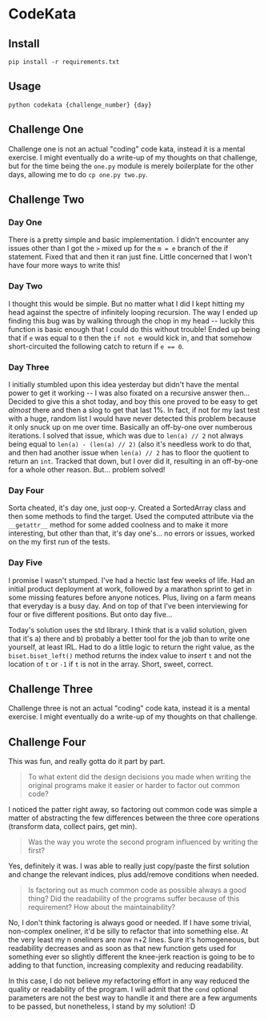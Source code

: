 # CodeKata

## Install

`pip install -r requirements.txt`

## Usage

`python codekata {challenge_number} {day}`

## Challenge One

Challenge one is not an actual "coding" code kata, instead it is a mental
exercise. I might eventually do a write-up of my thoughts on that challenge,
but for the time being the `one.py` module is merely boilerplate for the
other days, allowing me to do `cp one.py two.py`.

## Challenge Two

### Day One

There is a pretty simple and basic implementation. I didn't encounter any
issues other than I got the `>` mixed up for the `m = e` branch of the if
statement. Fixed that and then it ran just fine. Little concerned that I won't
have four more ways to write this!

### Day Two

I thought this would be simple. But no matter what I did I kept hitting my head
against the spectre of infinitely looping recursion. The way I ended up
finding this bug was by walking through the chop in my head -- luckily this
function is basic enough that I could do this without trouble! Ended up
being that if `e` was equal to `0` then the `if not e` would kick in, and that
somehow short-circuited the following catch to return if `e == 0`.

### Day Three

I initially stumbled upon this idea yesterday but didn't have the mental power
to get it working -- I was also fixated on a recursive answer then... Decided
to give this a shot today, and boy this one proved to be easy to get _almost_
there and then a slog to get that last 1%. In fact, if not for my last test
with a huge, random list I would have never detected this problem because
it only snuck up on me over time. Basically an off-by-one over numberous
iterations. I solved that issue, which was due to `len(a) // 2` not always
being equal to `len(a) - (len(a) // 2)` (also it's needless work to do that,
and then had another issue when `len(a) // 2` has to floor the quotient to
return an `int`. Tracked that down, but I over did it, resulting in an
off-by-one for a whole other reason. But... problem solved!

### Day Four

Sorta cheated, it's day one, just oop-y. Created a SortedArray class and then
some methods to find the target. Used the computed attribute via the
`__getattr__` method for some added coolness and to make it more interesting,
but other than that, it's day one's... no errors or issues, worked on the my
first run of the tests.

### Day Five

I promise I wasn't stumped. I've had a hectic last few weeks of life. Had an
initial product deployment at work, followed by a marathon sprint to get in
some missing features before anyone notices. Plus, living on a farm means that
everyday is a busy day. And on top of that I've been interviewing for four or
five different positions. But onto day five...

Today's solution uses the std library. I think that is a valid solution, given
that it's a) there and b) probably a better tool for the job than to write one
yourself, at least IRL. Had to do a little logic to return the right value, as
the `biset.biset_left()` method returns the index value to _insert_ `t` and
not the location of `t` or `-1` if `t` is not in the array. Short, sweet,
correct.

## Challenge Three

Challenge three is not an actual "coding" code kata, instead it is a mental
exercise. I might eventually do a write-up of my thoughts on that challenge.

## Challenge Four

This was fun, and really gotta do it part by part.

> To what extent did the design decisions you made when writing the original
  programs make it easier or harder to factor out common code?

I noticed the patter right away, so factoring out common code was simple a
matter of abstracting the few differences between the three core operations
(transform data, collect pairs, get min).

> Was the way you wrote the second program influenced by writing the first?

Yes, definitely it was. I was able to really just copy/paste the first
solution and change the relevant indices, plus add/remove conditions when
needed.

> Is factoring out as much common code as possible always a good thing? Did
  the readability of the programs suffer because of this requirement? How about
  the maintainability?

No, I don't think factoring is always good or needed. If I have some trivial,
non-complex oneliner, it'd be silly to refactor that into something else. At
the very least my n oneliners are now n+2 lines. Sure it's homogeneous, but
readability decreases and as soon as that new function gets used for something
ever so slightly different the knee-jerk reaction is going to be to adding to
that function, increasing complexity and reducing readability.

In this case, I do not believe _my_ refactoring effort in any way reduced the
quality or readability of the program. I will admit that the `cond` optional
parameters are not the best way to handle it and there are a few arguments to
be passed, but nonetheless, I stand by my solution! :D
